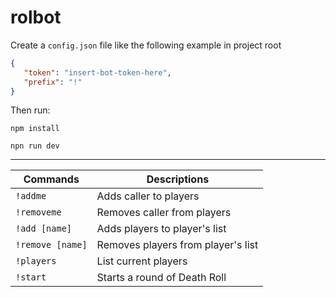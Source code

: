 # rolbot
Create a `config.json` file like the following example in project root 
 ```json
{
    "token": "insert-bot-token-here",
    "prefix": "!"
}
```
 
 Then run:

`npm install`

`npn run dev`

---

Commands | Descriptions
--- | ---
`!addme` | Adds caller to players
`!removeme` | Removes caller from players
`!add [name]` | Adds players to player's list
`!remove [name]` | Removes players from player's list
`!players` | List current players
`!start` | Starts a round of Death Roll
